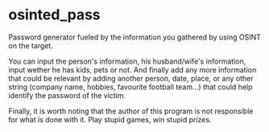# osinted_pass
Password generator fueled by the information you gathered by using OSINT on the target.

You can input the person's information, his husband/wife's information, input wether he has kids, pets or not. And finally add any more information that could be relevant by adding another person, date, place, or any other string (company name, hobbies, favourite football team...) that could help identify the password of the victim.

Finally, it is worth noting that the author of this program is not responsible for what is done with it.
Play stupid games, win stupid prizes.

